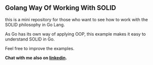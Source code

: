 ## Golang Way Of Working With SOLID

this is a mini repository for those who want to see how to work with the SOLID philosophy in Go Lang.

As Go has its own way of applying OOP, this example makes it easy to understand SOLID in Go.

<p>
Feel free to improve the examples.

**Chat with me also on [linkedin](https://www.linkedin.com/in/gabriel-antunes).**
</p>
